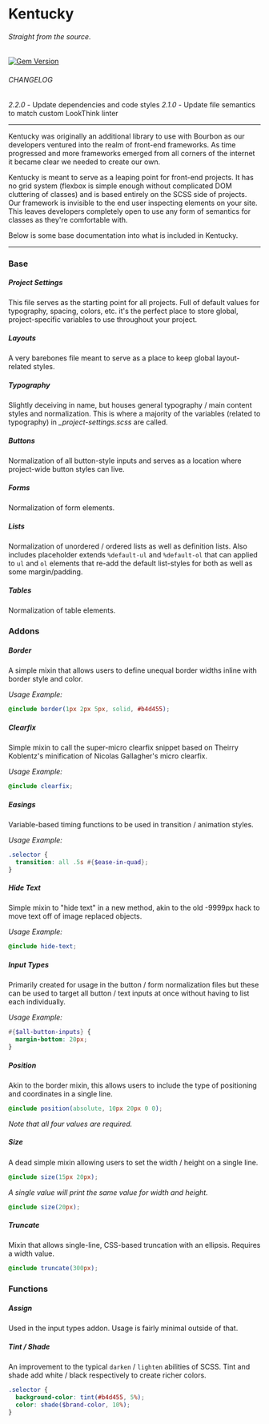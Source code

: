 # Kentucky
###### Straight from the source.

[![Gem Version](https://badge.fury.io/rb/kentucky.png)](http://badge.fury.io/rb/kentucky)

###### CHANGELOG

*2.2.0* - Update dependencies and code styles
*2.1.0* - Update file semantics to match custom LookThink linter

***

Kentucky was originally an additional library to use with Bourbon as our developers ventured into the realm of front-end frameworks. As time progressed and more frameworks emerged from all corners of the internet it became clear we needed to create our own.

Kentucky is meant to serve as a leaping point for front-end projects. It has no grid system (flexbox is simple enough without complicated DOM cluttering of classes) and is based entirely on the SCSS side of projects. Our framework is invisible to the end user inspecting elements on your site. This leaves developers completely open to use any form of semantics for classes as they're comfortable with.

Below is some base documentation into what is included in Kentucky.

***

### Base

##### Project Settings
This file serves as the starting point for all projects. Full of default values for typography, spacing, colors, etc. it's the perfect place to store global, project-specific variables to use throughout your project.

##### Layouts
A very barebones file meant to serve as a place to keep global layout-related styles.

##### Typography
Slightly deceiving in name, but houses general typography / main content styles and normalization. This is where a majority of the variables (related to typography) in *_project-settings.scss* are called. 

##### Buttons
Normalization of all button-style inputs and serves as a location where project-wide button styles can live.

##### Forms
Normalization of form elements.

##### Lists
Normalization of unordered / ordered lists as well as definition lists. Also includes placeholder extends `%default-ul` and `%default-ol` that can applied to `ul` and `ol` elements that re-add the default list-styles for both as well as some margin/padding.

##### Tables
Normalization of table elements.


### Addons

##### Border
A simple mixin that allows users to define unequal border widths inline with border style and color.

*Usage Example:*

```SCSS
@include border(1px 2px 5px, solid, #b4d455);
```

##### Clearfix
Simple mixin to call the super-micro clearfix snippet based on Theirry Koblentz's minification of Nicolas Gallagher's micro clearfix.

*Usage Example:*

```SCSS
@include clearfix;
```

##### Easings
Variable-based timing functions to be used in transition / animation styles.

*Usage Example:*

```SCSS
.selector {
  transition: all .5s #{$ease-in-quad};
}
```

##### Hide Text
Simple mixin to "hide text" in a new method, akin to the old -9999px hack to move text off of image replaced objects.

*Usage Example:*

```SCSS
@include hide-text;
```

##### Input Types
Primarily created for usage in the button / form normalization files but these can be used to target all button / text inputs at once without having to list each individually.

*Usage Example:*

```SCSS
#{$all-button-inputs} {
  margin-bottom: 20px;
}
```

##### Position
Akin to the border mixin, this allows users to include the type of positioning and coordinates in a single line.

```SCSS
@include position(absolute, 10px 20px 0 0);
```

*Note that all four values are required.*


##### Size
A dead simple mixin allowing users to set the width / height on a single line.

```SCSS
@include size(15px 20px);
```

*A single value will print the same value for width and height.*

```SCSS
@include size(20px);
```


##### Truncate
Mixin that allows single-line, CSS-based truncation with an ellipsis. Requires a width value.

```SCSS
@include truncate(300px);
```


### Functions

##### Assign
Used in the input types addon. Usage is fairly minimal outside of that.

##### Tint / Shade
An improvement to the typical `darken` / `lighten` abilities of SCSS. Tint and shade add white / black respectively to create richer colors.

```SCSS
.selector {
  background-color: tint(#b4d455, 5%);
  color: shade($brand-color, 10%);
}
```

